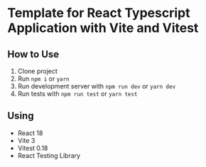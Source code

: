# Template for React Typescript Application with Vite and Vitest

## How to Use

1. Clone project
1. Run `npm i` or `yarn`
1. Run development server with `npm run dev` or `yarn dev`
1. Run tests with `npm run test` or `yarn test`

## Using

- React 18
- Vite 3
- Vitest 0.18
- React Testing Library
